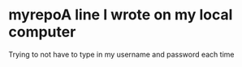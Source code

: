# myrepoA line I wrote on my local computer
Trying to not have to type in my username and password each time
